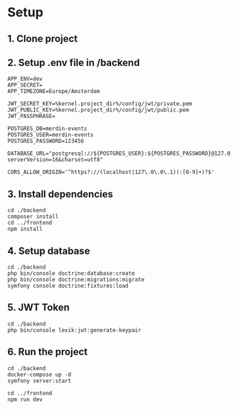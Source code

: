 # Setup
## 1. Clone project
## 2. Setup .env file in /backend
```
APP_ENV=dev
APP_SECRET=
APP_TIMEZONE=Europe/Amsterdam

JWT_SECRET_KEY=%kernel.project_dir%/config/jwt/private.pem
JWT_PUBLIC_KEY=%kernel.project_dir%/config/jwt/public.pem
JWT_PASSPHRASE=

POSTGRES_DB=merdin-events
POSTGRES_USER=merdin-events
POSTGRES_PASSWORD=123456

DATABASE_URL="postgresql://${POSTGRES_USER}:${POSTGRES_PASSWORD}@127.0.0.1:5432/${POSTGRES_DB}?serverVersion=16&charset=utf8"

CORS_ALLOW_ORIGIN='^https?://(localhost|127\.0\.0\.1)(:[0-9]+)?$'

```

## 3. Install dependencies
```
cd ./backend
composer install
cd ../frontend
npm install
```

## 4. Setup database
```
cd ./backend
php bin/console doctrine:database:create
php bin/console doctrine:migrations:migrate
symfony console doctrine:fixtures:load
```

## 5. JWT Token
```
cd ./backend
php bin/console lexik:jwt:generate-keypair
```

## 6. Run the project
```
cd ./backend
docker-compose up -d
symfony server:start

cd ../frontend
npm run dev
```
